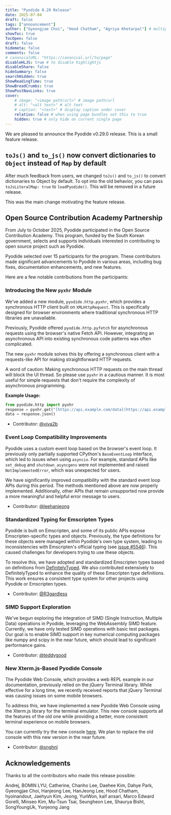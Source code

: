 ```yaml
---
title: "Pyodide 0.29 Release"
date: 2025-07-04
draft: false
tags: ["announcement"]
author: ["Gyeongjae Choi", "Hood Chatham", "Agriya Khetarpal"] # multiple authors
showToc: true
TocOpen: false
draft: false
hidemeta: false
comments: false
# canonicalURL: "https://canonical.url/to/page"
disableHLJS: true # to disable highlightjs
disableShare: false
hideSummary: false
searchHidden: true
ShowReadingTime: true
ShowBreadCrumbs: true
ShowPostNavLinks: true
cover:
    # image: "<image path/url>" # image path/url
    # alt: "<alt text>" # alt text
    # caption: "<text>" # display caption under cover
    relative: false # when using page bundles set this to true
    hidden: true # only hide on current single page
---
```


We are pleased to announce the Pyodide v0.29.0 release. This is a small feature
release. 

## `toJs()` and `to_js()` now convert dictionaries to `Object` instead of `Map` by default

After much feedback from users, we changed `toJs()` and `to_js()` to convert
dictionaries to Object by default. To opt into the old behavior, you can pass
`toJsLiteralMap: true` to `loadPyodide()`. This will be removed in a future
release.

This was the main change motivating the feature release.

## Open Source Contribution Academy Partnership

From July to October 2025, Pyodide participated in the Open Source Contribution
Academy. This program, funded by the South Korean government, selects and
supports individuals interested in contributing to open source project such as
Pyodide.

Pyodide selected over 15 participants for the program. These contributors made
significant advancements to Pyodide in various areas, including bug fixes,
documentation enhancements, and new features.

Here are a few notable contributions from the participants:

### Introducing the New `pyxhr` Module

We've added a new module, `pyodide.http.pyxhr`, which provides a synchronous
HTTP client built on `XMLHttpRequest`. This is specifically designed for browser
environments where traditional synchronous HTTP libraries are unavailable.

Previously, Pyodide offered `pyodide.http.pyfetch` for asynchronous requests
using the browser's native Fetch API. However, integrating an asynchronous API
into existing synchronous code patterns was often complicated.

The new `pyxhr` module solves this by offering a synchronous client with a
requests-like API for making straightforward HTTP requests.

A word of caution: Making synchronous HTTP requests on the main thread will
block the UI thread. So please use `pyxhr` in a cautious manner. It is most
useful for simple requests that don't require the complexity of asynchronous
programming.

**Example Usage:**

```python
from pyodide.http import pyxhr
response = pyxhr.get("[https://api.example.com/data](https://api.example.com/data)")
data = response.json()
```

  - Contributor: [@viva2b](https://github.com/viva2b)

### Event Loop Compatibility Improvements

Pyodide uses a custom event loop based on the browser's event loop. It
previously only partially supported CPython's `BaseEventLoop` interface, which
led to issues when using `asyncio`. For example, standard APIs like `set_debug`
and `shutdown_asyncgens` were not implemented and raised `NotImplementedError`,
which was unexpected for users.

We have significantly improved compatibility with the standard event loop APIs
during this period. The methods mentioned above are now properly implemented.
Additionally, other APIs that remain unsupported now provide a more meaningful
and helpful error message to users.

  - Contributor: [@leehanjeong](https://github.com/leehanjeong)

### Standardized Typing for Emscripten Types

Pyodide is built on Emscripten, and some of its public APIs expose
Emscripten-specific types and objects. Previously, the type definitions for
these objects were managed within Pyodide's own type system, leading to
inconsistencies with Emscripten's official typing (see [issue
\#5546](https://github.com/pyodide/pyodide/issues/5546)). This caused challenges
for developers trying to use these objects.

To resolve this, we have adopted and standardized Emscripten types based on
definitions from
[DefinitelyTyped](https://www.npmjs.com/package/@types/emscripten). We also
contributed extensively to DefinitelyTyped to enhance the quality of these
Emscripten type definitions. This work ensures a consistent type system for
other projects using Pyodide or Emscripten types.

  - Contributor: [@R3gardless](https://github.com/R3gardless)

### SIMD Support Exploration

We've begun exploring the integration of SIMD (Single Instruction, Multiple
Data) operations in Pyodide, leveraging the WebAssembly SIMD feature. Currently,
we have only tested SIMD operations with basic test packages. Our goal is to
enable SIMD support in key numerical computing packages like numpy and scipy in
the near future, which should lead to significant performance gains.

  - Contributor: [@teddygood](https://github.com/teddygood)

### New Xterm.js-Based Pyodide Console

The Pyodide Web Console, which provides a web REPL example in our documentation,
previously relied on the jQuery Terminal library. While effective for a long
time, we recently received reports that jQuery Terminal was causing issues on
some mobile browsers.

To address this, we have implemented a new Pyodide Web Console using the
Xterm.js library for the terminal emulator. This new console supports all the
features of the old one while providing a better, more consistent terminal
experience on mobile browsers.

You can currently try the new console
[here](https://pyodide.org/en/latest/console-v2.html). We plan to replace the
old console with this new version in the near future.

  - Contributor: [@snghnl](https://github.com/snghnl)


## Acknowledgements

Thanks to all the contributors who made this release possible:

Andrej, BOMIN LYU, Catherine, Chanho Lee, Daehee Kim, Dahye Park,
Gyeongjae Choi, Hanjeong Lee, HanJeong Lee, Hood Chatham, hyoinandout,
Jaehyun Kim, Jeong, YunWon, kaif ansari, Marco Edward Gorelli, Minseo Kim,
Mu-Tsun Tsai, Seungheon Lee, Shaurya Bisht, SongYoungUk, Yunjeong Jang
